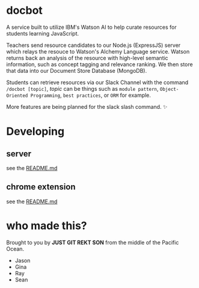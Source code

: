 # docbot

A service built to utilize IBM's Watson AI to help curate resources for students learning JavaScript.

Teachers send resource candidates to our Node.js (ExpressJS) server which relays the resouce to Watson's Alchemy Language service.
Watson returns back an analysis of the resource with high-level semantic information, such as concept tagging and relevance ranking.
We then store that data into our Document Store Database (MongoDB).

Students can retrieve resources via our Slack Channel with the command `/docbot [topic]`, *topic* can be things such as `module pattern`, `Object-Oriented Programming`, `best practices`, or `ORM` for example.

More features are being planned for the slack slash command. :sparkles:

# Developing

## server
see the [README.md][1]

## chrome extension
see the [README.md][2]

# who made this?

Brought to you by **JUST GIT REKT SON** from the middle of the Pacific Ocean.

- Jason
- Gina
- Ray
- Sean

[1]: server/README.md
[2]: chrome-ext/README.md